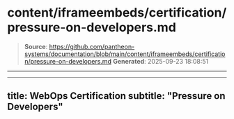 # content/iframeembeds/certification/pressure-on-developers.md

> **Source**: https://github.com/pantheon-systems/documentation/blob/main/content/iframeembeds/certification/pressure-on-developers.md
> **Generated**: 2025-09-23 18:08:51

---

---
title: WebOps Certification
subtitle: "Pressure on Developers"
---

<Partial file="certification-guide/pressure-on-developers.md" />
